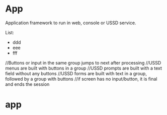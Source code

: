 # App

Application framework to run in web, console or USSD service.

List:

- ddd
- eee
- fff


//Buttons or input in the same group jumps to next after processing
//USSD menus are built with buttons in a group
//USSD prompts are built with a text field without any buttons
//USSD forms are built with text in a group, followed by a group with buttons
//if screen has no input/button, it is final and ends the session
# app
